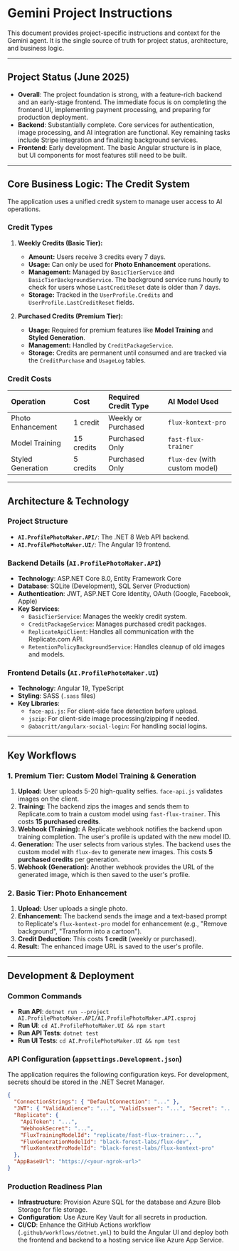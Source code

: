 # Gemini Project Instructions

This document provides project-specific instructions and context for the Gemini agent. It is the single source of truth for project status, architecture, and business logic.

---

## Project Status (June 2025)

*   **Overall**: The project foundation is strong, with a feature-rich backend and an early-stage frontend. The immediate focus is on completing the frontend UI, implementing payment processing, and preparing for production deployment.
*   **Backend**: Substantially complete. Core services for authentication, image processing, and AI integration are functional. Key remaining tasks include Stripe integration and finalizing background services.
*   **Frontend**: Early development. The basic Angular structure is in place, but UI components for most features still need to be built.

---

## Core Business Logic: The Credit System

The application uses a unified credit system to manage user access to AI operations.

### Credit Types

1.  **Weekly Credits (Basic Tier):**
    *   **Amount:** Users receive 3 credits every 7 days.
    *   **Usage:** Can only be used for **Photo Enhancement** operations.
    *   **Management:** Managed by `BasicTierService` and `BasicTierBackgroundService`. The background service runs hourly to check for users whose `LastCreditReset` date is older than 7 days.
    *   **Storage:** Tracked in the `UserProfile.Credits` and `UserProfile.LastCreditReset` fields.

2.  **Purchased Credits (Premium Tier):**
    *   **Usage:** Required for premium features like **Model Training** and **Styled Generation**.
    *   **Management:** Handled by `CreditPackageService`.
    *   **Storage:** Credits are permanent until consumed and are tracked via the `CreditPurchase` and `UsageLog` tables.

### Credit Costs

| Operation | Cost | Required Credit Type | AI Model Used |
| :--- | :--- | :--- | :--- |
| Photo Enhancement | 1 credit | Weekly or Purchased | `flux-kontext-pro` |
| Model Training | 15 credits | Purchased Only | `fast-flux-trainer` |
| Styled Generation | 5 credits | Purchased Only | `flux-dev` (with custom model) |

---

## Architecture & Technology

### Project Structure
-   **`AI.ProfilePhotoMaker.API/`**: The .NET 8 Web API backend.
-   **`AI.ProfilePhotoMaker.UI/`**: The Angular 19 frontend.

### Backend Details (`AI.ProfilePhotoMaker.API`)
*   **Technology**: ASP.NET Core 8.0, Entity Framework Core
*   **Database**: SQLite (Development), SQL Server (Production)
*   **Authentication**: JWT, ASP.NET Core Identity, OAuth (Google, Facebook, Apple)
*   **Key Services**:
    *   `BasicTierService`: Manages the weekly credit system.
    *   `CreditPackageService`: Manages purchased credit packages.
    *   `ReplicateApiClient`: Handles all communication with the Replicate.com API.
    *   `RetentionPolicyBackgroundService`: Handles cleanup of old images and models.

### Frontend Details (`AI.ProfilePhotoMaker.UI`)
*   **Technology**: Angular 19, TypeScript
*   **Styling**: SASS (`.sass` files)
*   **Key Libraries**:
    *   `face-api.js`: For client-side face detection before upload.
    *   `jszip`: For client-side image processing/zipping if needed.
    *   `@abacritt/angularx-social-login`: For handling social logins.

---

## Key Workflows

### 1. Premium Tier: Custom Model Training & Generation
1.  **Upload:** User uploads 5-20 high-quality selfies. `face-api.js` validates images on the client.
2.  **Training:** The backend zips the images and sends them to Replicate.com to train a custom model using `fast-flux-trainer`. This costs **15 purchased credits**.
3.  **Webhook (Training):** A Replicate webhook notifies the backend upon training completion. The user's profile is updated with the new model ID.
4.  **Generation:** The user selects from various styles. The backend uses the custom model with `flux-dev` to generate new images. This costs **5 purchased credits** per generation.
5.  **Webhook (Generation):** Another webhook provides the URL of the generated image, which is then saved to the user's profile.

### 2. Basic Tier: Photo Enhancement
1.  **Upload:** User uploads a single photo.
2.  **Enhancement:** The backend sends the image and a text-based prompt to Replicate's `flux-kontext-pro` model for enhancement (e.g., "Remove background", "Transform into a cartoon").
3.  **Credit Deduction:** This costs **1 credit** (weekly or purchased).
4.  **Result:** The enhanced image URL is saved to the user's profile.

---

## Development & Deployment

### Common Commands
*   **Run API**: `dotnet run --project AI.ProfilePhotoMaker.API/AI.ProfilePhotoMaker.API.csproj`
*   **Run UI**: `cd AI.ProfilePhotoMaker.UI && npm start`
*   **Run API Tests**: `dotnet test`
*   **Run UI Tests**: `cd AI.ProfilePhotoMaker.UI && npm test`

### API Configuration (`appsettings.Development.json`)
The application requires the following configuration keys. For development, secrets should be stored in the .NET Secret Manager.
```json
{
  "ConnectionStrings": { "DefaultConnection": "..." },
  "JWT": { "ValidAudience": "...", "ValidIssuer": "...", "Secret": "..." },
  "Replicate": {
    "ApiToken": "...",
    "WebhookSecret": "...",
    "FluxTrainingModelId": "replicate/fast-flux-trainer:...",
    "FluxGenerationModelId": "black-forest-labs/flux-dev",
    "FluxKontextProModelId": "black-forest-labs/flux-kontext-pro"
  },
  "AppBaseUrl": "https://<your-ngrok-url>"
}
```

### Production Readiness Plan
*   **Infrastructure**: Provision Azure SQL for the database and Azure Blob Storage for file storage.
*   **Configuration**: Use Azure Key Vault for all secrets in production.
*   **CI/CD**: Enhance the GitHub Actions workflow (`.github/workflows/dotnet.yml`) to build the Angular UI and deploy both the frontend and backend to a hosting service like Azure App Service.